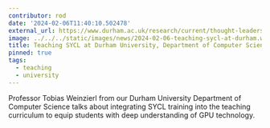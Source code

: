 ```yaml
---
contributor: rod
date: '2024-02-06T11:40:10.502478'
external_url: https://www.durham.ac.uk/research/current/thought-leadership/2024/01/teaching-sycl-at-durham-embedding-a-key-gpu-technology-into-university-curriculum/
image: ../../../static/images/news/2024-02-06-teaching-sycl-at-durham.webp
title: Teaching SYCL at Durham University, Department of Computer Science
pinned: true
tags:
  - teaching
  - university
---
```


Professor Tobias Weinzierl from our Durham University Department of Computer Science talks about integrating SYCL
training into the teaching curriculum to equip students with deep understanding of GPU technology.  
